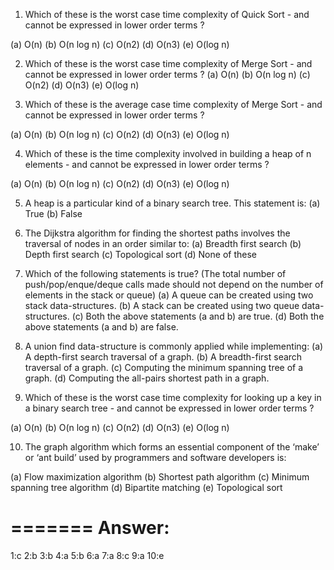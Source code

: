 1. Which of these is the worst case time complexity of Quick Sort - and cannot be expressed in lower order terms ?

(a) O(n)
(b) O(n log n)
(c) O(n2)
(d) O(n3)
(e) O(log n)


2. Which of these is the worst case time complexity of Merge Sort - and cannot be expressed in lower order terms ?
(a) O(n)
(b) O(n log n)
(c) O(n2)
(d) O(n3)
(e) O(log n)

3. Which of these is the average case time complexity of Merge Sort - and cannot be expressed in lower order terms ?

(a) O(n)
(b) O(n log n)
(c) O(n2)
(d) O(n3)
(e) O(log n)

4. Which of these is the time complexity involved in building a heap of n elements - and cannot be expressed in lower order terms ?

(a) O(n)
(b) O(n log n)
(c) O(n2)
(d) O(n3)
(e) O(log n)

5. A heap is a particular kind of a binary search tree. This statement is:
(a) True
(b) False

6. The Dijkstra algorithm for finding the shortest paths involves the traversal of nodes in an order similar to: (a) Breadth first search
(b) Depth first search
(c) Topological sort
(d) None of these

7. Which of the following statements is true? (The total number of push/pop/enque/deque calls made should not depend on the number of elements in the stack or queue)
(a) A queue can be created using two stack data-structures.
(b) A stack can be created using two queue data-structures. (c) Both the above statements (a and b) are true.
(d) Both the above statements (a and b) are false.

8. A union find data-structure is commonly applied while implementing:
(a) A depth-first search traversal of a graph.
(b) A breadth-first search traversal of a graph.
(c) Computing the minimum spanning tree of a graph.
(d) Computing the all-pairs shortest path in a graph.

9. Which of these is the worst case time complexity for looking up a key in a binary search tree - and cannot be expressed in lower order terms ?

(a) O(n)
(b) O(n log n)
(c) O(n2)
(d) O(n3)
(e) O(log n)

10. The graph algorithm which forms an essential component of the ‘make’ or ‘ant build’ used by programmers and software developers is:

(a) Flow maximization algorithm (b) Shortest path algorithm
(c) Minimum spanning tree algorithm
(d) Bipartite matching
(e) Topological sort


=======
Answer:
=======
1:c
2:b
3:b
4:a
5:b
6:a
7:a
8:c
9:a
10:e
